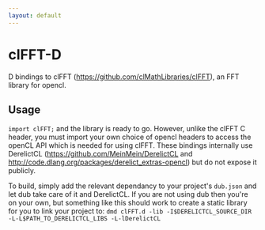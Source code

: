 ```yaml
---
layout: default
---
```


clFFT-D
=======

D bindings to clFFT (https://github.com/clMathLibraries/clFFT), an FFT library for opencl.

Usage
-----

```import clFFT;``` and the library is ready to go. However, unlike the clFFT C header, you must import your own choice of opencl headers to access the openCL API which is needed for using clFFT.  These bindings internally use DerelictCL (https://github.com/MeinMein/DerelictCL and http://code.dlang.org/packages/derelict_extras-opencl) but do not expose it publicly.

To build, simply add the relevant dependancy to your project's ```dub.json``` and let dub take care of it and DerelictCL.
If you are not using dub then you're on your own, but something like this should work to create a static library for you to link your project to:
```dmd clFFT.d -lib -I$DERELICTCL_SOURCE_DIR -L-L$PATH_TO_DERELICTCL_LIBS -L-lDerelictCL```
